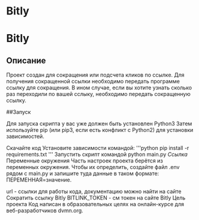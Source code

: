 # Bitly

# Bitly
## Описание
Проект создан для сокращения или подсчета кликов по ссылке. Для получения сокращенной ссылки необходимо передать программе ссылку для сокращения. В ином случае, если вы хотите узнать сколько раз переходили по вашей сслыку, необходимо передать сокращенную ссылку.


##Запуск

Для запуска скрипта у вас уже должен быть установлен Python3
Затем используйте pip (или pip3, если есть конфликт с Python2) для установки зависимостей.

Скачайте код
Установите зависимости командой:
'''python
  pip install -r requirements.txt
'''
Запустить скрипт командой
  python main.py $Ссылка$
Переменные окружения
Часть настроек проекта берётся из переменных окружения. Чтобы их определить, создайте файл .env рядом с main.py и запишите туда данные в таком формате: ПЕРЕМЕННАЯ=значение.

url - ссылки для работы кода, документацию можно найти на сайте Сократить ссылку Bitly
BITLINK_TOKEN - см токен на сайте Bitly
Цель проекта
Код написан в образовательных целях на онлайн-курсе для веб-разработчиков dvmn.org.
